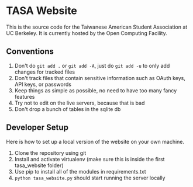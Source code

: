 # TASA Website

This is the source code for the Taiwanese American Student Association at UC Berkeley. It is currently hosted by the Open Computing Facility. 

## Conventions

1. Don't do `git add .` or `git add -A`, just do `git add -u` to only add changes for tracked files
2. Don't track files that contain sensitive information such as OAuth keys, API keys, or passwords
3. Keep things as simple as possible, no need to have too many fancy features
4. Try not to edit on the live servers, because that is bad
5. Don't drop a bunch of tables in the sqlite db

## Developer Setup
Here is how to set up a local version of the website on your own machine.

1. Clone the repository using git
2. Install and activate virtualenv (make sure this is inside the first tasa_website folder)
3. Use pip to install all of the modules in requirements.txt
4. `python tasa_website.py` should start running the server locally
